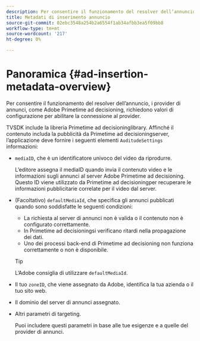 ```yaml
---
description: Per consentire il funzionamento del resolver dell’annuncio, i provider di annunci, come Adobe Primetime ad decisioning, richiedono valori di configurazione per abilitare la connessione al provider.
title: Metadati di inserimento annuncio
source-git-commit: 02ebc3548a254b2a6554f1ab34afbb3ea5f09bb8
workflow-type: tm+mt
source-wordcount: '217'
ht-degree: 0%

---
```


# Panoramica {#ad-insertion-metadata-overview}

Per consentire il funzionamento del resolver dell’annuncio, i provider di annunci, come Adobe Primetime ad decisioning, richiedono valori di configurazione per abilitare la connessione al provider.

TVSDK include la libreria Primetime ad decisioninglibrary. Affinché il contenuto includa la pubblicità da Primetime ad decisioningserver, l’applicazione deve fornire i seguenti elementi `AuditudeSettings` informazioni:

* `mediaID`, che è un identificatore univoco del video da riprodurre.

  L’editore assegna il mediaID quando invia il contenuto video e le informazioni sugli annunci al server Adobe Primetime ad decisioning. Questo ID viene utilizzato da Primetime ad decisioningper recuperare le informazioni pubblicitarie correlate per il video dal server.

* (Facoltativo) `defaultMediaId`, che specifica gli annunci pubblicati quando sono soddisfatte le seguenti condizioni:

   * La richiesta al server di annunci non è valida o il contenuto non è configurato correttamente.
   * In Primetime ad decisioningsi verificano ritardi nella propagazione dei dati.
   * Uno dei processi back-end di Primetime ad decisioning non funziona correttamente o non è disponibile.

  >[!TIP]
  >
  >L’Adobe consiglia di utilizzare `defaultMediaId`.

* Il tuo `zoneID`, che viene assegnato da Adobe, identifica la tua azienda o il tuo sito web.
* Il dominio del server di annunci assegnato.
* Altri parametri di targeting.

  Puoi includere questi parametri in base alle tue esigenze e a quelle del provider di annunci.
